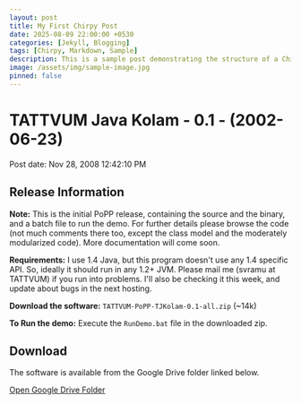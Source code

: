 ```yaml
---
layout: post
title: My First Chirpy Post
date: 2025-08-09 22:00:00 +0530
categories: [Jekyll, Blogging]
tags: [Chirpy, Markdown, Sample]
description: This is a sample post demonstrating the structure of a Chirpy blog post.
image: /assets/img/sample-image.jpg
pinned: false
---
```


# TATTVUM Java Kolam - 0.1 - (2002-06-23)
Post date: Nov 28, 2008 12:42:10 PM

## Release Information
**Note:** This is the initial PoPP release, containing the source and the binary, and a batch file to run the demo. For further details please browse the code (not much comments there too, except the class model and the moderately modularized code). More documentation will come soon.

**Requirements:** I use 1.4 Java, but this program doesn't use any 1.4 specific API. So, ideally it should run in any 1.2+ JVM. Please mail me (svramu at TATTVUM) if you run into problems. I'll also be checking it this week, and update about bugs in the next hosting.

**Download the software:** `TATTVUM-PoPP-TJKolam-0.1-all.zip` (~14k)

**To Run the demo:** Execute the `RunDemo.bat` file in the downloaded zip.

## Download
The software is available from the Google Drive folder linked below.

[Open Google Drive Folder](https://drive.google.com/folderview?id=1C0GV_J3_R9fBb4I4xlpQYvREZHLQIafc)

